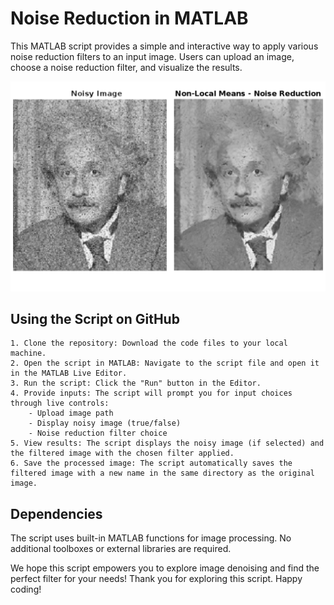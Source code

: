 # Noise Reduction in MATLAB

This MATLAB script provides a simple and interactive way to apply various noise reduction filters to an input image. Users can upload an image, choose a noise reduction filter, and visualize the results.

![Noise Reduction](./output.jpg)


## Using the Script on GitHub

    1. Clone the repository: Download the code files to your local machine.
    2. Open the script in MATLAB: Navigate to the script file and open it in the MATLAB Live Editor.
    3. Run the script: Click the "Run" button in the Editor.
    4. Provide inputs: The script will prompt you for input choices through live controls:
        - Upload image path
        - Display noisy image (true/false)
        - Noise reduction filter choice
    5. View results: The script displays the noisy image (if selected) and the filtered image with the chosen filter applied.
    6. Save the processed image: The script automatically saves the filtered image with a new name in the same directory as the original image.

## Dependencies

The script uses built-in MATLAB functions for image processing. No additional toolboxes or external libraries are required.

We hope this script empowers you to explore image denoising and find the perfect filter for your needs! 
Thank you for exploring this script. Happy coding!
